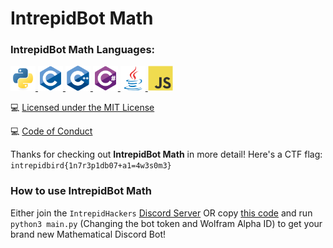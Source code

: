 # IntrepidBot Math

<h3 align="left">IntrepidBot Math Languages:</h3>
<p align="left"> <a href=https://github.com/intrepidbird/intrepidbot/blob/main/mathbot/main.py target="_blank" rel="noreferrer"> <img src="https://raw.githubusercontent.com/devicons/devicon/master/icons/python/python-original.svg" alt="python" width="40" height="40"/> </a> <a href="https://github.com/intrepidbird/intrepidbot/blob/main/mathbot/factorial-translation.c" target="_blank" rel="noreferrer"> <img src="https://raw.githubusercontent.com/devicons/devicon/master/icons/c/c-original.svg" alt="c" width="40" height="40"/> </a> <a href="https://github.com/intrepidbird/intrepidbot/blob/main/mathbot/cpp-translation.cpp" target="_blank" rel="noreferrer"> <img src="https://raw.githubusercontent.com/devicons/devicon/master/icons/cplusplus/cplusplus-original.svg" alt="cplusplus" width="40" height="40"/> </a> <a href="https://github.com/intrepidbird/intrepidbot/blob/main/mathbot/cs-translation.cs" target="_blank" rel="noreferrer"> <img src="https://raw.githubusercontent.com/devicons/devicon/master/icons/csharp/csharp-original.svg" alt="csharp" width="40" height="40"/> </a> <a href="https://github.com/intrepidbird/intrepidbot/blob/main/mathbot/java-translation.java" target="_blank" rel="noreferrer"> <img src="https://raw.githubusercontent.com/devicons/devicon/master/icons/java/java-original.svg" alt="java" width="40" height="40"/> </a> <a href="https://github.com/intrepidbird/intrepidbot/blob/main/mathbot/javascript-translation.js" target="_blank" rel="noreferrer"> <img src="https://raw.githubusercontent.com/devicons/devicon/master/icons/javascript/javascript-original.svg" alt="javascript" width="40" height="40"/> </a> </p>

💻 [Licensed under the MIT License](https://en.wikipedia.org/wiki/MIT_License)

💻 [Code of Conduct](https://github.com/intrepidbird/intrepidbot/blob/main/CODE-OF-CONDUCT.md)

Thanks for checking out **IntrepidBot Math** in more detail! Here's a CTF flag: `intrepidbird{1n7r3p1db07+a1=4w3s0m3}`

### How to use IntrepidBot Math

Either join the `IntrepidHackers` [Discord Server](https://discord.gg/vsczWxXN) OR copy [this code](https://github.com/intrepidbird/intrepidbot/blob/main/mathbot/main.py) and run `python3 main.py` (Changing the bot token and Wolfram Alpha ID) to get your brand new Mathematical Discord Bot!
